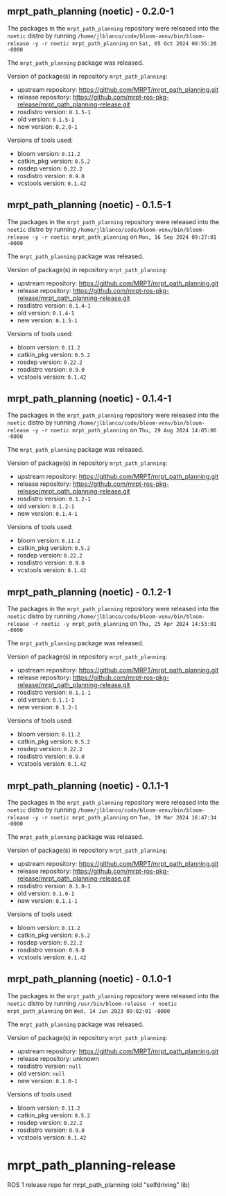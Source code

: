 ## mrpt_path_planning (noetic) - 0.2.0-1

The packages in the `mrpt_path_planning` repository were released into the `noetic` distro by running `/home/jlblanco/code/bloom-venv/bin/bloom-release -y -r noetic mrpt_path_planning` on `Sat, 05 Oct 2024 09:55:20 -0000`

The `mrpt_path_planning` package was released.

Version of package(s) in repository `mrpt_path_planning`:

- upstream repository: https://github.com/MRPT/mrpt_path_planning.git
- release repository: https://github.com/mrpt-ros-pkg-release/mrpt_path_planning-release.git
- rosdistro version: `0.1.5-1`
- old version: `0.1.5-1`
- new version: `0.2.0-1`

Versions of tools used:

- bloom version: `0.11.2`
- catkin_pkg version: `0.5.2`
- rosdep version: `0.22.2`
- rosdistro version: `0.9.0`
- vcstools version: `0.1.42`


## mrpt_path_planning (noetic) - 0.1.5-1

The packages in the `mrpt_path_planning` repository were released into the `noetic` distro by running `/home/jlblanco/code/bloom-venv/bin/bloom-release -y -r noetic mrpt_path_planning` on `Mon, 16 Sep 2024 09:27:01 -0000`

The `mrpt_path_planning` package was released.

Version of package(s) in repository `mrpt_path_planning`:

- upstream repository: https://github.com/MRPT/mrpt_path_planning.git
- release repository: https://github.com/mrpt-ros-pkg-release/mrpt_path_planning-release.git
- rosdistro version: `0.1.4-1`
- old version: `0.1.4-1`
- new version: `0.1.5-1`

Versions of tools used:

- bloom version: `0.11.2`
- catkin_pkg version: `0.5.2`
- rosdep version: `0.22.2`
- rosdistro version: `0.9.0`
- vcstools version: `0.1.42`


## mrpt_path_planning (noetic) - 0.1.4-1

The packages in the `mrpt_path_planning` repository were released into the `noetic` distro by running `/home/jlblanco/code/bloom-venv/bin/bloom-release -y -r noetic mrpt_path_planning` on `Thu, 29 Aug 2024 14:05:06 -0000`

The `mrpt_path_planning` package was released.

Version of package(s) in repository `mrpt_path_planning`:

- upstream repository: https://github.com/MRPT/mrpt_path_planning.git
- release repository: https://github.com/mrpt-ros-pkg-release/mrpt_path_planning-release.git
- rosdistro version: `0.1.2-1`
- old version: `0.1.2-1`
- new version: `0.1.4-1`

Versions of tools used:

- bloom version: `0.11.2`
- catkin_pkg version: `0.5.2`
- rosdep version: `0.22.2`
- rosdistro version: `0.9.0`
- vcstools version: `0.1.42`


## mrpt_path_planning (noetic) - 0.1.2-1

The packages in the `mrpt_path_planning` repository were released into the `noetic` distro by running `/home/jlblanco/code/bloom-venv/bin/bloom-release -r noetic -y mrpt_path_planning` on `Thu, 25 Apr 2024 14:53:01 -0000`

The `mrpt_path_planning` package was released.

Version of package(s) in repository `mrpt_path_planning`:

- upstream repository: https://github.com/MRPT/mrpt_path_planning.git
- release repository: https://github.com/mrpt-ros-pkg-release/mrpt_path_planning-release.git
- rosdistro version: `0.1.1-1`
- old version: `0.1.1-1`
- new version: `0.1.2-1`

Versions of tools used:

- bloom version: `0.11.2`
- catkin_pkg version: `0.5.2`
- rosdep version: `0.22.2`
- rosdistro version: `0.9.0`
- vcstools version: `0.1.42`


## mrpt_path_planning (noetic) - 0.1.1-1

The packages in the `mrpt_path_planning` repository were released into the `noetic` distro by running `/home/jlblanco/code/bloom-venv/bin/bloom-release -y -r noetic mrpt_path_planning` on `Tue, 19 Mar 2024 16:47:34 -0000`

The `mrpt_path_planning` package was released.

Version of package(s) in repository `mrpt_path_planning`:

- upstream repository: https://github.com/MRPT/mrpt_path_planning.git
- release repository: https://github.com/mrpt-ros-pkg-release/mrpt_path_planning-release.git
- rosdistro version: `0.1.0-1`
- old version: `0.1.0-1`
- new version: `0.1.1-1`

Versions of tools used:

- bloom version: `0.11.2`
- catkin_pkg version: `0.5.2`
- rosdep version: `0.22.2`
- rosdistro version: `0.9.0`
- vcstools version: `0.1.42`


## mrpt_path_planning (noetic) - 0.1.0-1

The packages in the `mrpt_path_planning` repository were released into the `noetic` distro by running `/usr/bin/bloom-release -r noetic mrpt_path_planning` on `Wed, 14 Jun 2023 09:02:01 -0000`

The `mrpt_path_planning` package was released.

Version of package(s) in repository `mrpt_path_planning`:

- upstream repository: https://github.com/MRPT/mrpt_path_planning.git
- release repository: unknown
- rosdistro version: `null`
- old version: `null`
- new version: `0.1.0-1`

Versions of tools used:

- bloom version: `0.11.2`
- catkin_pkg version: `0.5.2`
- rosdep version: `0.22.2`
- rosdistro version: `0.9.0`
- vcstools version: `0.1.42`


# mrpt_path_planning-release
ROS 1 release repo for mrpt_path_planning (old "selfdriving" lib)
